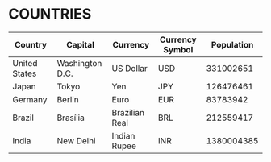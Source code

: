 # COUNTRIES

| Country         |Capital        |Currency       |Currency Symbol    |Population |
| ----------------|---------------|---------------|-------------------|-----------|
| United States   |Washington D.C.|US Dollar      |USD                |331002651  |
| Japan           |Tokyo          |Yen            |JPY                |126476461  |
| Germany         |Berlin         |Euro           |EUR                |83783942   |
| Brazil          |Brasília       |Brazilian Real |BRL                |212559417  |
| India           |New Delhi      |Indian Rupee   |INR                |1380004385 |